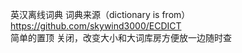 英汉离线词典 词典来源（dictionary is from）  https://github.com/skywind3000/ECDICT                       
简单的置顶 关闭，改变大小和大词库房方便放一边随时查

